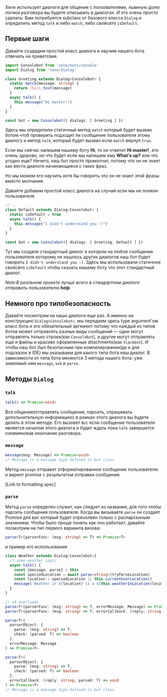 Xene использует диалоги для общения с ползователями, львиную долю логики разговора вы будете описывать в диалогах. И это очень просто сделать: Вам потребуется subclass от базового класса `Dialog` и определить метод `talk` и либо `match`, либо свойсвто `isDefault`.


## Первые шаги

Давайте создадим простой класс диалога и научим нашего бота отвечать на приветсвия.

```ts
import Consolebot from 'xene/bots/console'
import Dialog from 'xene/dialog'

class Greeting extends Dialog<Consolebot> {
  static match(message: string) {
    return /hi/i.test(message)
  }
  async talk() {
    this.message("Hi master!")
  }
}

const bot = new Consolebot({ dialogs: [ Greeting ] })
```

Здесь мы определили статичный метод `match` который будет вызван ботом чтоб проверить подходит ли сообщение пользователя этому диалогу и метод `talk`, который будет вызван если `match` вернул `true`.

Если мы сейчас напишем нашему боту **Hi**, то он ответит **Hi master!**, это очень здорово, но что будет если мы напишем ему **What's up?** или что угодно еще? Ничего, наш бот просто промолчит, потому что он не знает как вести диалоги начинающиеся с таких фраз.

Но мы можем его научить хотя бы говорить что он не знает этой фразы вместо молчания.

Давайте добавим простой класс диалога на случай если мы не поняли пользователя

```ts
// ...
class Default extends Dialog<Consolebot> {
  static isDefault = true
  async talk() {
    this.message("I didn't understand you :(")
  }
}

const bot = new Consolebot({ dialogs: [ Greeting, Default ] })
```

Тут мы создали стандартный диалог в котором на любое сообщение пользователя которому не нашлось других диалогов наш бот будет говорить `I didn't understand you :(`. Здесь мы использовали статичное свойсвто `isDefault` чтобы сказать нашему боту что этот стандартный диалог.

_Note:В реальном проекте лучше всего в стандартном диалоге отправить пользователю **help**._

##  Немного про типобезопасность

Давайте посмотрим на наши диалоги еще раз. А именно на конструкцию `Dialog<Consolebot>`, мы передаем здесь type argument'ом класс бота и это обязательный аргемент потому что каждый из типов ботов может отправлять разные виды сообщений — одни могут отправлять только строки(как `Consolebot`), а другие могут отправлять еще и файлы и красиво оформленные attachments(как `Slackbot`). И чтобы наш бот был безопасным при компилировании(да и для подсказок в IDE) мы указываем для какого типа бота наш диалог. В зависимости от типа бота меняются 3 метода нашего бота: уже знакомый нам `message`, `ask` и `parse`.

## Методы `Dialog`

### `talk`
```ts
talk() => Promise<void>
```
Все общение(отправлять сообщения, парсить, спрашивать допольнительную информацию) в рамках этого диалога вы будете делать в этом методе. Его вызовет `Bot` если сообщение пользователя является началом этого диалога и будет ждать пока `talk` завершится ознаменовав окончание разговора.

### `message`
```ts
message(msg: Message) => Promise<void>
// Message is a message type defined in bot class
```

Метод `message` отправит отформатированное сообщение пользователю и верент promise с результатом отправки сообщения. 

[Link to formatting spec]

### `parse`
Метод `parse` определен служит, как следует из названия, для того чтобы парсить сообщения пользователя. Когда вы визываете `parse` он создает Promise для вас который будет отрезолвен только с распарсенным значением. Чтобы было проще понять как оно работает, давайте посмотрим на тип первого варианта визова:

```ts
parse<T>(parserFunc: (msg: string) => T) => Promise<T>
```

и пример его использования

```ts
class Weather extends Dialog<Consolebot>{
  // some weather logic . . .
  async talk() {
    const {message, parse} = this
    const speciedLocation = await parse<string>(tryParseLocation)
    const location = speciedLocation || this.currentUserLocation()
    message(`Weather in ${location} is a ${this.weatherInLocation(location)}`)
  }
}
```





```ts
// +4 overloads
parse<T>(parserFunc: (msg: string) => T, errorMessage: Message) => Promise<T>
parse<T>(parserFunc: (msg: string) => T, errorCallback: (reply: string, parsed: T) => void) => Promise<T>

parse<T>(
  parserObject: { 
    parse: (msg: string) => T, 
    check: (parsed: T) => boolean 
  },
  errorMessage: Message
) => Promise<T>

parse<T>(
  parserObject: { 
    parse: (msg: string) => T, 
    check: (parsed: T) => boolean 
  },
  errorCallback: (reply: string, parsed: T) => void
) => Promise<T>
// Message is a message type defined in bot class
```
